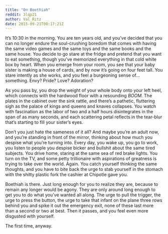 ```yaml
---
title: "On Boethiah"
reddit: 3lqp21
author: Val_Ritz
date: 2015-09-21T00:17:21Z
---
```


It’s 10:30 in the morning. You are ten years old, and you’ve decided that you can no longer endure the soul-crushing boredom that comes with having the same video games and the same toys and the same books and the same house. You decide to go stare at the fridge and pretend that you want to eat something, though you’ve memorized everything in that cold white box by heart. When you emerge from your room, you see that your baby sister is making a house of cards, and by now it’s going on four feet tall. You stare intently as she works, and you feel a burgeoning sense of… something. Envy? Pride? Love? Adoration?

As you pass by, you drop the weight of your whole body onto your left heel, which connects with the hardwood floor with a resounding *BOOM.* The plates in the cabinet over the sink rattle, and there’s a pathetic, fluttering sigh as the palace of kings and queens and knaves collapses. You watch with fascination as the labor of two and a half hours disintegrates in the span of as many seconds, and each scattering petal reflects in the tear-blur that’s starting to fill your sister’s eyes.

Don’t you just hate the sameness of it all? And maybe you’re an adult now, and you’re standing in front of the mirror, thinking about how much you despise what you’re turning into. Every day, you wake up, you go to work, you listen to people you despise bicker and bullshit about the same tired subjects. You drive home, staring at the same sea of red brake lights. You turn on the TV, and some petty trillionaire with aspirations of greatness is trying to take over the world. Again. You catch yourself thinking the same thoughts, and you have to bite back the urge to stab yourself in the stomach with the shitty plastic fork the cashier at Chipotle gave you.

Boethiah is there. Just long enough for you to realize they are, because to remain any longer would be agony. They are only around long enough to get you to do what you’ve wanted all along. The urge to pull the trigger, the urge to press the button, the urge to take that infant on the plane three rows behind you and spike it out the emergency exit, none of these last more than a second or two at best. Then it passes, and you feel even more disgusted with yourself.

The first time, anyway.

